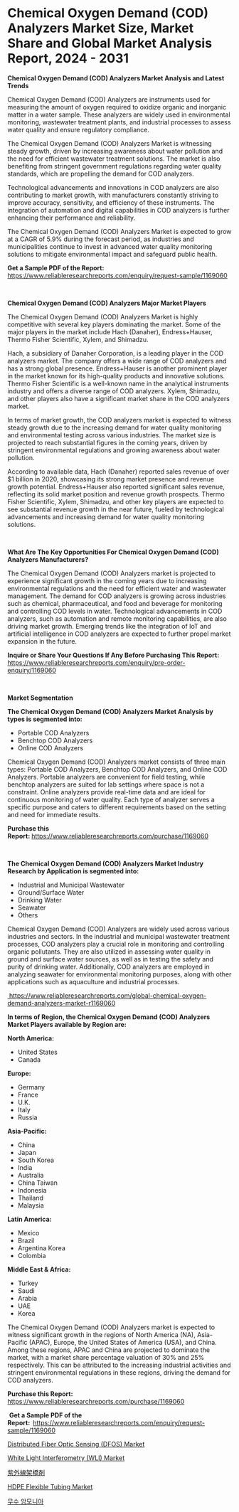 <p><h1>Chemical Oxygen Demand (COD) Analyzers Market Size, Market Share and Global Market Analysis Report, 2024 - 2031</h1></p><p><strong>Chemical Oxygen Demand (COD) Analyzers Market Analysis and Latest Trends</strong></p>
<p><p>Chemical Oxygen Demand (COD) Analyzers are instruments used for measuring the amount of oxygen required to oxidize organic and inorganic matter in a water sample. These analyzers are widely used in environmental monitoring, wastewater treatment plants, and industrial processes to assess water quality and ensure regulatory compliance.</p><p>The Chemical Oxygen Demand (COD) Analyzers Market is witnessing steady growth, driven by increasing awareness about water pollution and the need for efficient wastewater treatment solutions. The market is also benefiting from stringent government regulations regarding water quality standards, which are propelling the demand for COD analyzers.</p><p>Technological advancements and innovations in COD analyzers are also contributing to market growth, with manufacturers constantly striving to improve accuracy, sensitivity, and efficiency of these instruments. The integration of automation and digital capabilities in COD analyzers is further enhancing their performance and reliability.</p><p>The Chemical Oxygen Demand (COD) Analyzers Market is expected to grow at a CAGR of 5.9% during the forecast period, as industries and municipalities continue to invest in advanced water quality monitoring solutions to mitigate environmental impact and safeguard public health.</p></p>
<p><strong>Get a Sample PDF of the Report:&nbsp;</strong> <a href="https://www.reliableresearchreports.com/enquiry/request-sample/1169060">https://www.reliableresearchreports.com/enquiry/request-sample/1169060</a></p>
<p>&nbsp;</p>
<p><strong>Chemical Oxygen Demand (COD) Analyzers Major Market Players</strong></p>
<p><p>The Chemical Oxygen Demand (COD) Analyzers Market is highly competitive with several key players dominating the market. Some of the major players in the market include Hach (Danaher), Endress+Hauser, Thermo Fisher Scientific, Xylem, and Shimadzu.</p><p>Hach, a subsidiary of Danaher Corporation, is a leading player in the COD analyzers market. The company offers a wide range of COD analyzers and has a strong global presence. Endress+Hauser is another prominent player in the market known for its high-quality products and innovative solutions. Thermo Fisher Scientific is a well-known name in the analytical instruments industry and offers a diverse range of COD analyzers. Xylem, Shimadzu, and other players also have a significant market share in the COD analyzers market.</p><p>In terms of market growth, the COD analyzers market is expected to witness steady growth due to the increasing demand for water quality monitoring and environmental testing across various industries. The market size is projected to reach substantial figures in the coming years, driven by stringent environmental regulations and growing awareness about water pollution.</p><p>According to available data, Hach (Danaher) reported sales revenue of over $1 billion in 2020, showcasing its strong market presence and revenue growth potential. Endress+Hauser also reported significant sales revenue, reflecting its solid market position and revenue growth prospects. Thermo Fisher Scientific, Xylem, Shimadzu, and other key players are expected to see substantial revenue growth in the near future, fueled by technological advancements and increasing demand for water quality monitoring solutions.</p></p>
<p>&nbsp;</p>
<p><strong>What Are The Key Opportunities For Chemical Oxygen Demand (COD) Analyzers Manufacturers?</strong></p>
<p><p>The Chemical Oxygen Demand (COD) Analyzers market is projected to experience significant growth in the coming years due to increasing environmental regulations and the need for efficient water and wastewater management. The demand for COD analyzers is growing across industries such as chemical, pharmaceutical, and food and beverage for monitoring and controlling COD levels in water. Technological advancements in COD analyzers, such as automation and remote monitoring capabilities, are also driving market growth. Emerging trends like the integration of IoT and artificial intelligence in COD analyzers are expected to further propel market expansion in the future.</p></p>
<p><strong>Inquire or Share Your Questions If Any Before Purchasing This Report:</strong> <a href="https://www.reliableresearchreports.com/enquiry/pre-order-enquiry/1169060">https://www.reliableresearchreports.com/enquiry/pre-order-enquiry/1169060</a></p>
<p>&nbsp;</p>
<p><strong>Market Segmentation</strong></p>
<p><strong>The Chemical Oxygen Demand (COD) Analyzers Market Analysis by types is segmented into:</strong></p>
<p><ul><li>Portable COD Analyzers</li><li>Benchtop COD Analyzers</li><li>Online COD Analyzers</li></ul></p>
<p><p>Chemical Oxygen Demand (COD) Analyzers market consists of three main types: Portable COD Analyzers, Benchtop COD Analyzers, and Online COD Analyzers. Portable analyzers are convenient for field testing, while benchtop analyzers are suited for lab settings where space is not a constraint. Online analyzers provide real-time data and are ideal for continuous monitoring of water quality. Each type of analyzer serves a specific purpose and caters to different requirements based on the setting and need for immediate results.</p></p>
<p><strong>Purchase this Report:&nbsp;</strong><a href="https://www.reliableresearchreports.com/purchase/1169060">https://www.reliableresearchreports.com/purchase/1169060</a></p>
<p>&nbsp;</p>
<p><strong>The Chemical Oxygen Demand (COD) Analyzers Market Industry Research by Application is segmented into:</strong></p>
<p><ul><li>Industrial and Municipal Wastewater</li><li>Ground/Surface Water</li><li>Drinking Water</li><li>Seawater</li><li>Others</li></ul></p>
<p><p>Chemical Oxygen Demand (COD) Analyzers are widely used across various industries and sectors. In the industrial and municipal wastewater treatment processes, COD analyzers play a crucial role in monitoring and controlling organic pollutants. They are also utilized in assessing water quality in ground and surface water sources, as well as in testing the safety and purity of drinking water. Additionally, COD analyzers are employed in analyzing seawater for environmental monitoring purposes, along with other applications such as aquaculture and industrial processes.</p></p>
<p><a href="https://www.reliableresearchreports.com/global-chemical-oxygen-demand-analyzers-market-r1169060">&nbsp;https://www.reliableresearchreports.com/global-chemical-oxygen-demand-analyzers-market-r1169060</a></p>
<p><strong>In terms of Region, the Chemical Oxygen Demand (COD) Analyzers Market Players available by Region are:</strong></p>
<p>
    <p> <strong> North America: </strong>
        <ul>
            <li>United States</li>
            <li>Canada</li>
        </ul>
        </p> 
    <p> <strong> Europe: </strong>
        <ul>
            <li>Germany</li>
            <li>France</li>
            <li>U.K.</li>
            <li>Italy</li>
            <li>Russia</li>
        </ul>
        </p> 
    <p> <strong> Asia-Pacific: </strong>
        <ul>
            <li>China</li>
            <li>Japan</li>
            <li>South Korea</li>
            <li>India</li>
            <li>Australia</li>
            <li>China Taiwan</li>
            <li>Indonesia</li>
            <li>Thailand</li>
            <li>Malaysia</li>
        </ul>
        </p> 
    <p> <strong> Latin America: </strong>
        <ul>
            <li>Mexico</li>
            <li>Brazil</li>
            <li>Argentina Korea</li>
            <li>Colombia</li>
        </ul>
        </p> 
    <p> <strong> Middle East & Africa: </strong>
        <ul>
            <li>Turkey</li>
            <li>Saudi</li>
            <li>Arabia</li>
            <li>UAE</li>
            <li>Korea</li>
        </ul>
    </p>
    </p>
<p><p>The Chemical Oxygen Demand (COD) Analyzers market is expected to witness significant growth in the regions of North America (NA), Asia-Pacific (APAC), Europe, the United States of America (USA), and China. Among these regions, APAC and China are projected to dominate the market, with a market share percentage valuation of 30% and 25% respectively. This can be attributed to the increasing industrial activities and stringent environmental regulations in these regions, driving the demand for COD analyzers.</p></p>
<p><strong>Purchase this Report: </strong><a href="https://www.reliableresearchreports.com/purchase/1169060">https://www.reliableresearchreports.com/purchase/1169060</a></p>
<p>&nbsp;<strong>Get a Sample PDF of the Report:&nbsp;&nbsp;</strong><a href="https://www.reliableresearchreports.com/enquiry/request-sample/1169060">https://www.reliableresearchreports.com/enquiry/request-sample/1169060</a></p>
<p><strong></strong></p>
<p><p><a href="https://github.com/yemakinde/Market-Research-Report-List-2/blob/main/distributed-fiber-optic-sensing-dfos-market.md">Distributed Fiber Optic Sensing (DFOS) Market</a></p><p><a href="https://github.com/Alonsoolds3wq1d81czn8rbol/Market-Research-Report-List-2/blob/main/white-light-interferometry-wli-market.md">White Light Interferometry (WLI) Market</a></p><p><a href="https://github.com/charm854/Market-Research-Report-List-1/blob/main/962242646133.md">紫外線架橋剤</a></p><p><a href="https://issuu.com/reportprime-2/docs/hdpe-flexible-tubing-market-size-2030.pptx">HDPE Flexible Tubing Market</a></p><p><a href="https://github.com/TitusBoyer1/Market-Research-Report-List-1/blob/main/199633542101.md">무수 암모니아</a></p></p>